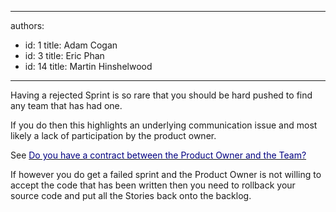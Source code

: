 

---
authors:
  - id: 1
    title: Adam Cogan
  - id: 3
    title: Eric Phan
  - id: 14
    title: Martin Hinshelwood
---




<span class='intro'> Having a rejected Sprint is so rare that you should be hard pushed to find any team that has had one. 
 </span>


  <p>If you do then this highlights&#160;an underlying communication issue and most likely a lack of participation by the product owner.</p>
<p>See <a shape="rect" href="/Management/RulesToBetterScrumUsingTFS/Pages/SprintContract-aka-TheDealBetweenTheProductOwnerAndTeam.aspx"><font color="#000080">Do you have a contract between the Product Owner and the Team?</font></a></p>
<p>If however you do get a failed sprint and the Product Owner is not willing to accept the code that has been written then you need to rollback your source code and put all the Stories back onto the backlog.</p>



